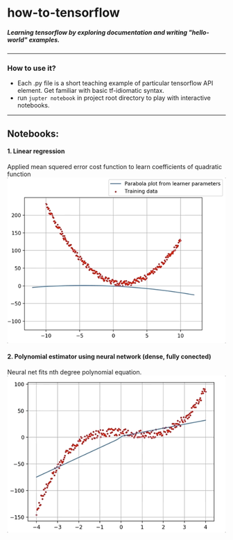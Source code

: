 # how-to-tensorflow
##### Learning tensorflow by exploring documentation and writing "hello-world" examples.

***

### How to use it?

- Each .py file is a short teaching example of particular tensorflow API element. Get familiar with basic tf-idiomatic syntax.
- run ```jupter notebook``` in project root directory to play with interactive notebooks.


****

## Notebooks:

#### 1. Linear regression
Applied mean squered error cost function to learn coefficients of quadratic function
![learning parameters of quadratic function](images/linear_regression.gif)


#### 2. Polynomial estimator using neural network (dense, fully conected)
Neural net fits nth degree polynomial equation.
![learning parameters of quadratic function](images/polynomial_estimator_nn_training_animation.gif)

